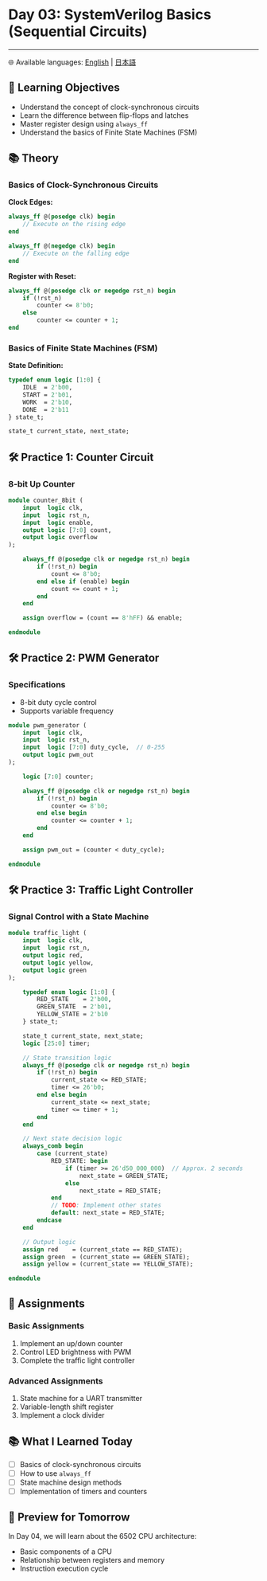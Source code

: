 # Day 03: SystemVerilog Basics (Sequential Circuits)

---

🌐 Available languages:
[English](./README.md) | [日本語](./README_ja.md)

## 🎯 Learning Objectives

-   Understand the concept of clock-synchronous circuits
-   Learn the difference between flip-flops and latches
-   Master register design using `always_ff`
-   Understand the basics of Finite State Machines (FSM)

## 📚 Theory

### Basics of Clock-Synchronous Circuits

**Clock Edges:**

```systemverilog
always_ff @(posedge clk) begin
    // Execute on the rising edge
end

always_ff @(negedge clk) begin
    // Execute on the falling edge
end
```

**Register with Reset:**

```systemverilog
always_ff @(posedge clk or negedge rst_n) begin
    if (!rst_n)
        counter <= 8'b0;
    else
        counter <= counter + 1;
end
```

### Basics of Finite State Machines (FSM)

**State Definition:**

```systemverilog
typedef enum logic [1:0] {
    IDLE  = 2'b00,
    START = 2'b01,
    WORK  = 2'b10,
    DONE  = 2'b11
} state_t;

state_t current_state, next_state;
```

## 🛠️ Practice 1: Counter Circuit

### 8-bit Up Counter

```systemverilog
module counter_8bit (
    input  logic clk,
    input  logic rst_n,
    input  logic enable,
    output logic [7:0] count,
    output logic overflow
);

    always_ff @(posedge clk or negedge rst_n) begin
        if (!rst_n) begin
            count <= 8'b0;
        end else if (enable) begin
            count <= count + 1;
        end
    end

    assign overflow = (count == 8'hFF) && enable;

endmodule
```

## 🛠️ Practice 2: PWM Generator

### Specifications

-   8-bit duty cycle control
-   Supports variable frequency

```systemverilog
module pwm_generator (
    input  logic clk,
    input  logic rst_n,
    input  logic [7:0] duty_cycle,  // 0-255
    output logic pwm_out
);

    logic [7:0] counter;

    always_ff @(posedge clk or negedge rst_n) begin
        if (!rst_n) begin
            counter <= 8'b0;
        end else begin
            counter <= counter + 1;
        end
    end

    assign pwm_out = (counter < duty_cycle);

endmodule
```

## 🛠️ Practice 3: Traffic Light Controller

### Signal Control with a State Machine

```systemverilog
module traffic_light (
    input  logic clk,
    input  logic rst_n,
    output logic red,
    output logic yellow,
    output logic green
);

    typedef enum logic [1:0] {
        RED_STATE    = 2'b00,
        GREEN_STATE  = 2'b01,
        YELLOW_STATE = 2'b10
    } state_t;

    state_t current_state, next_state;
    logic [25:0] timer;

    // State transition logic
    always_ff @(posedge clk or negedge rst_n) begin
        if (!rst_n) begin
            current_state <= RED_STATE;
            timer <= 26'b0;
        end else begin
            current_state <= next_state;
            timer <= timer + 1;
        end
    end

    // Next state decision logic
    always_comb begin
        case (current_state)
            RED_STATE: begin
                if (timer >= 26'd50_000_000)  // Approx. 2 seconds
                    next_state = GREEN_STATE;
                else
                    next_state = RED_STATE;
            end
            // TODO: Implement other states
            default: next_state = RED_STATE;
        endcase
    end

    // Output logic
    assign red    = (current_state == RED_STATE);
    assign green  = (current_state == GREEN_STATE);
    assign yellow = (current_state == YELLOW_STATE);

endmodule
```

## 📝 Assignments

### Basic Assignments

1.  Implement an up/down counter
2.  Control LED brightness with PWM
3.  Complete the traffic light controller

### Advanced Assignments

1.  State machine for a UART transmitter
2.  Variable-length shift register
3.  Implement a clock divider

## 📚 What I Learned Today

-   [ ] Basics of clock-synchronous circuits
-   [ ] How to use `always_ff`
-   [ ] State machine design methods
-   [ ] Implementation of timers and counters

## 🎯 Preview for Tomorrow

In Day 04, we will learn about the 6502 CPU architecture:

-   Basic components of a CPU
-   Relationship between registers and memory
-   Instruction execution cycle
